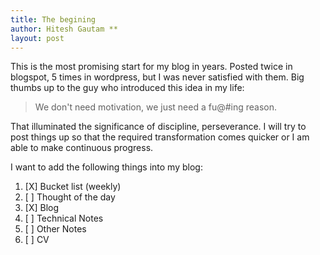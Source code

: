 ```yaml
---
title: The begining
author: Hitesh Gautam **
layout: post
---
```


This is the most promising start for my blog in years. Posted twice in blogspot, 5 times in wordpress, but I was never satisfied with them. Big thumbs up to the guy who introduced this idea in my life:
>We don't need motivation, we just need a fu@#ing reason.

That illuminated the significance of discipline, perseverance. I will try to post things up so that the required transformation comes quicker or I am able to make continuous progress. 

I want to add the following things into my blog:
1. [X] Bucket list (weekly)
2. [ ] Thought of the day
3. [X] Blog
4. [ ] Technical Notes
5. [ ] Other Notes
6. [ ] CV